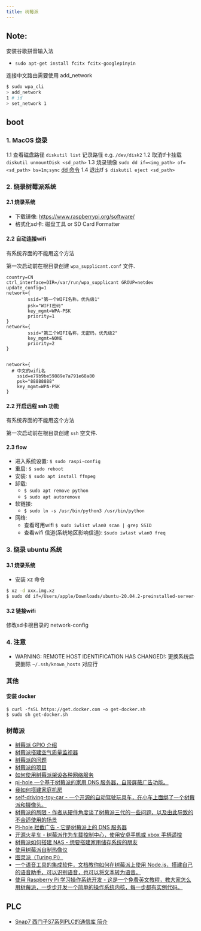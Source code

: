 ```yaml
---
title: 树莓派
---
```


## Note:

安装谷歌拼音输入法

- `sudo apt-get install fcitx fcitx-googlepinyin`

连接中文路由需要使用 add_network

``` bash
$ sudo wpa_cli
> add_network
1 # id
> set_network 1 

```

## boot



### 1. MacOS 烧录

1.1 查看磁盘路径 `diskutil list` 记录路径 e.g. `/dev/disk2`
1.2 取消tf卡挂载 `diskutil unmountDisk <sd_path>` 
1.3 烧录镜像 `sudo dd if=<img_path> of=<sd_path> bs=1m;sync` [dd 命令](https://www.runoob.com/linux/linux-comm-dd.html)
1.4 退出tf `$ diskutil eject <sd_path>`

### 2. 烧录树莓派系统

#### 2.1 烧录系统

- 下载镜像: <https://www.raspberrypi.org/software/>
- 格式化sd卡: 磁盘工具 or SD Card Formatter

#### 2.2 自动连接wifi

有系统界面的不能用这个方法

第一次启动前在根目录创建 `wpa_supplicant.conf` 文件.

```
country=CN
ctrl_interface=DIR=/var/run/wpa_supplicant GROUP=netdev
update_config=1
network={
        ssid="第一个WIFI名称，优先级1"
        psk="WIFI密码"
        key_mgmt=WPA-PSK
        priority=1
}
network={
        ssid="第二个WIFI名称，无密码，优先级2"
        key_mgmt=NONE
        priority=2
}


network={
  # 中文的wifi名
	ssid=e79b9be59889e7a791e68a80
	psk="88888888"
	key_mgmt=WPA-PSK
}

```

#### 2.2 开启远程 ssh 功能

有系统界面的不能用这个方法

第一次启动前在根目录创建 `ssh` 空文件.

#### 2.3 flow

- 进入系统设置: `$ sudo raspi-config`
- 重启: `$ sudo reboot`
- 安装: `$ sudo apt install ffmpeg`
- 卸载: 
  - `$ sudo apt remove python`
  - `$ sudo apt autoremove`
- 软链接:
  - `$ sudo ln -s /usr/bin/python3 /usr/bin/python`
- 网络:
  - 查看可用wifi `$ sudo iwlist wlan0 scan | grep SSID`
  - 查看wifi 信道(系统地区影响信道): `$sudo iwlast wlan0 freq`

### 3. 烧录 ubuntu 系统

#### 3.1 烧录系统

- 安装 xz 命令 

``` bash
$ xz -d xxx.img.xz
$ sudo dd if=/Users/apple/Downloads/ubuntu-20.04.2-preinstalled-server-arm64+raspi.img of=/dev/disk3 bs=4m;sync
```



#### 3.2 链接wifi

修改sd卡根目录的 network-config 

### 4. 注意 

- WARNING: REMOTE HOST IDENTIFICATION HAS CHANGED!: 更换系统后要删除 `~/.ssh/known_hosts` 对应行


### 其他

#### 安装 docker 

```
$ curl -fsSL https://get.docker.com -o get-docker.sh
$ sudo sh get-docker.sh
```


### 树莓派 

- [树莓派 GPIO 介绍](https://www.tomshardware.com/reviews/raspberry-pi-gpio-pinout,6122.html)
- [树莓派搭建空气质量监视器](https://www.balena.io/blog/build-an-environment-and-air-quality-monitor-with-raspberry-pi/)
- [树莓派的问题](https://ownyourbits.com/2019/02/02/whats-wrong-with-the-raspberry-pi/)
- [树莓派的项目](https://hackaday.io/projects?tag=raspberry%20pi)
- [如何使用树莓派架设各种网络服务](https://www.techcoil.com/blog/how-i-use-my-raspberry-pis-to-help-me-work-on-with-my-side-projects/)
- [pi-hole 一个基于树莓派的家用 DNS 服务器，自带屏蔽广告功能。](https://github.com/pi-hole/pi-hole)
- [我如何搭建家庭机房](https://blog.networkprofile.org/6-year-homelab-history-in-pictures/)
- [self-driving-toy-car - 一个开源的自动驾驶玩具车，在小车上面绑了一个树莓派和摄像头。](https://github.com/experiencor/self-driving-toy-car)
- [树莓派的局限 - 作者从硬件角度谈了树莓派三代的一些问题，以及由此导致的不合适使用的场景](https://ownyourbits.com/2019/02/02/whats-wrong-with-the-raspberry-pi/)
- [Pi-hole 拦截广告 - 它是树莓派上的 DNS 服务器](https://www.troyhunt.com/mmm-pi-hole/)
- [开源火星车 - 树莓派作为车载控制中心，使用安卓手机或 xbox 手柄遥控](https://github.com/nasa-jpl/open-source-rover)
- [树莓派如何搭建 NAS - 想要搭建家用储存系统的朋友](https://opensource.com/article/18/7/network-attached-storage-Raspberry-Pi)
- [使用树莓派自制热像仪](https://medium.com/sausheong/build-a-thermal-camera-with-raspberry-pi-and-go-8f70451ad6a0)
- [图灵派（Turing Pi）](https://turingpi.com/)
- [一个语音工具的集成软件，文档教你如何在树莓派上使用 Node.js，搭建自己的语音助手，可以识别语音，也可以将文本转为语音。](https://github.com/webfansplz/volute)
- [使用 Raspberry Pi 学习操作系统开发 - 这是一个免费英文教程，教大家怎么用树莓派，一步步开发一个简单的操作系统内核，每一步都有实例代码。](https://s-matyukevich.github.io/raspberry-pi-os/)

## PLC

- [Snap7 西门子S7系列PLC的通信库 简介](https://blog.csdn.net/lcb411/article/details/101147181)